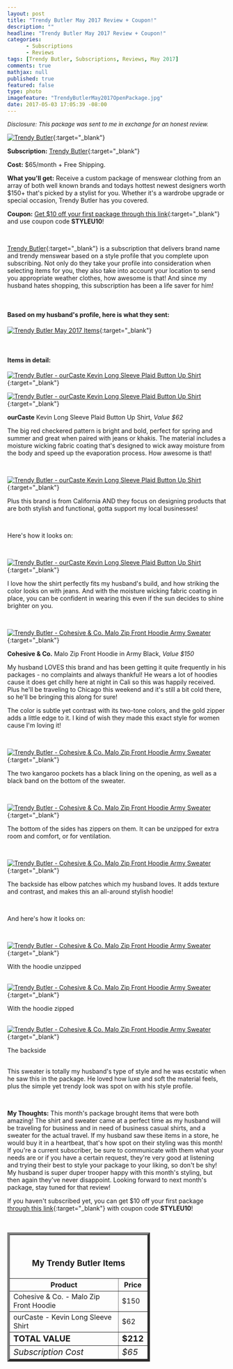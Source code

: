 ```yaml
---
layout: post
title: "Trendy Butler May 2017 Review + Coupon!"
description: ""
headline: "Trendy Butler May 2017 Review + Coupon!"
categories: 
      - Subscriptions
      - Reviews
tags: [Trendy Butler, Subscriptions, Reviews, May 2017]
comments: true
mathjax: null
published: true
featured: false
type: photo
imagefeature: "TrendyButlerMay2017OpenPackage.jpg"
date: 2017-05-03 17:05:39 -08:00
---
```


<i><font size="2">Disclosure: This package was sent to me in exchange for an honest review.</font></i>

[![Trendy Butler](http://whatsupmailbox.com/images/TrendyButlerMay2017Package.jpg)](http://trendybutlers.com/l/B9A76CA0/){:target="_blank"}

**Subscription:** [Trendy Butler](http://trendybutlers.com/l/B9A76CA0/){:target="_blank"}

**Cost:** $65/month + Free Shipping.

**What you'll get:** Receive a custom package of menswear clothing from an array of both well known brands and todays hottest newest designers worth $150+ that's picked by a stylist for you. Whether it's a wardrobe upgrade or special occasion, Trendy Butler has you covered.

**Coupon:** [Get $10 off your first package through this link](http://trendybutlers.com/l/B9A76CA0/){:target="_blank"} and use coupon code **STYLEU10**!

<br>

[Trendy Butler](http://trendybutlers.com/l/B9A76CA0/){:target="_blank"} is a subscription that delivers brand name and trendy menswear based on a style profile that you complete upon subscribing. Not only do they take your profile into consideration when selecting items for you, they also take into account your location to send you appropriate weather clothes, how awesome is that! And since my husband hates shopping, this subscription has been a life saver for him!

<br>

<H4>Based on my husband's profile, here is what they sent:</H4>

[![Trendy Butler May 2017 Items](http://whatsupmailbox.com/images/TrendyButlerMay2017OpenPackage.jpg)](http://trendybutlers.com/l/B9A76CA0/){:target="_blank"}

<br>

<h4>Items in detail:</h4>

[![Trendy Butler - ourCaste Kevin Long Sleeve Plaid Button Up Shirt](http://whatsupmailbox.com/images/TrendyButlerMay2017OurCasteKevinLongSleevePlaidButtonUpShirt.jpg)](http://trendybutlers.com/l/B9A76CA0/){:target="_blank"}

[![Trendy Butler - ourCaste Kevin Long Sleeve Plaid Button Up Shirt](http://whatsupmailbox.com/images/TrendyButlerMay2017OurCasteKevinLongSleevePlaidButtonUpShirt02.jpg)](http://trendybutlers.com/l/B9A76CA0/){:target="_blank"}

**ourCaste** Kevin Long Sleeve Plaid Button Up Shirt, *Value $62*

The big red checkered pattern is bright and bold, perfect for spring and summer and great when paired with jeans or khakis. The material includes a moisture wicking fabric coating that's designed to wick away moisture from the body and speed up the evaporation process. How awesome is that!

<br>

[![Trendy Butler - ourCaste Kevin Long Sleeve Plaid Button Up Shirt](http://whatsupmailbox.com/images/TrendyButlerMay2017OurCasteKevinLongSleevePlaidButtonUpShirt03.jpg)](http://trendybutlers.com/l/B9A76CA0/){:target="_blank"}

Plus this brand is from California AND they focus on designing products that are both stylish and functional, gotta support my local businesses!

<br>

Here's how it looks on:

<br>

[![Trendy Butler - ourCaste Kevin Long Sleeve Plaid Button Up Shirt](http://whatsupmailbox.com/images/TrendyButlerMay2017OurCasteKevinLongSleevePlaidButtonUpShirt04.jpg)](http://trendybutlers.com/l/B9A76CA0/){:target="_blank"}

I love how the shirt perfectly fits my husband's build, and how striking the color looks on with jeans. And with the moisture wicking fabric coating in place, you can be confident in wearing this even if the sun decides to shine brighter on you.

<br>

[![Trendy Butler - Cohesive & Co. Malo Zip Front Hoodie Army Sweater](http://whatsupmailbox.com/images/TrendyButlerMay2017CohesiveCoMaloZipFrontHoodieArmySweater.jpg)](http://trendybutlers.com/l/B9A76CA0/){:target="_blank"}

**Cohesive & Co.** Malo Zip Front Hoodie in Army Black, *Value $150*

My husband LOVES this brand and has been getting it quite frequently in his packages - no complaints and always thankful! He wears a lot of hoodies cause it does get chilly here at night in Cali so this was happily received. Plus he'll be traveling to Chicago this weekend and it's still a bit cold there, so he'll be bringing this along for sure!

The color is subtle yet contrast with its two-tone colors, and the gold zipper adds a little edge to it. I kind of wish they made this exact style for women cause I'm loving it!

<br>

[![Trendy Butler - Cohesive & Co. Malo Zip Front Hoodie Army Sweater](http://whatsupmailbox.com/images/TrendyButlerMay2017CohesiveCoMaloZipFrontHoodieArmySweater02.jpg)](http://trendybutlers.com/l/B9A76CA0/){:target="_blank"}

The two kangaroo pockets has a black lining on the opening, as well as a black band on the bottom of the sweater.

<br>

[![Trendy Butler - Cohesive & Co. Malo Zip Front Hoodie Army Sweater](http://whatsupmailbox.com/images/TrendyButlerMay2017CohesiveCoMaloZipFrontHoodieArmySweater03.jpg)](http://trendybutlers.com/l/B9A76CA0/){:target="_blank"}

The bottom of the sides has zippers on them. It can be unzipped for extra room and comfort, or for ventilation.

<br>

[![Trendy Butler - Cohesive & Co. Malo Zip Front Hoodie Army Sweater](http://whatsupmailbox.com/images/TrendyButlerMay2017CohesiveCoMaloZipFrontHoodieArmySweater04.jpg)](http://trendybutlers.com/l/B9A76CA0/){:target="_blank"}

The backside has elbow patches which my husband loves. It adds texture and contrast, and makes this an all-around stylish hoodie!

<br>

And here's how it looks on:

<br>

[![Trendy Butler - Cohesive & Co. Malo Zip Front Hoodie Army Sweater](http://whatsupmailbox.com/images/TrendyButlerMay2017Items.jpg)](http://trendybutlers.com/l/B9A76CA0/){:target="_blank"}

<figcaption>With the hoodie unzipped</figcaption>

<br>

[![Trendy Butler - Cohesive & Co. Malo Zip Front Hoodie Army Sweater](http://whatsupmailbox.com/images/TrendyButlerMay2017Items02.jpg)](http://trendybutlers.com/l/B9A76CA0/){:target="_blank"}

<figcaption>With the hoodie zipped</figcaption>

<br>

[![Trendy Butler - Cohesive & Co. Malo Zip Front Hoodie Army Sweater](http://whatsupmailbox.com/images/TrendyButlerMay2017Items03.jpg)](http://trendybutlers.com/l/B9A76CA0/){:target="_blank"}

<figcaption>The backside</figcaption>

<br>

This sweater is totally my husband's type of style and he was ecstatic when he saw this in the package. He loved how luxe and soft the material feels, plus the simple yet trendy look was spot on with his style profile.

<br>

<i class="icon-exclamation-sign"></i><b> My Thoughts:</b> This month's package brought items that were both amazing! The shirt and sweater came at a perfect time as my husband will be traveling for business and in need of business casual shirts, and a sweater for the actual travel. If my husband saw these items in a store, he would buy it in a heartbeat, that's how spot on their styling was this month! If you're a current subscriber, be sure to communicate with them what your needs are or if you have a certain request, they're very good at listening and trying their best to style your package to your liking, so don't be shy! My husband is super duper trooper happy with this month's styling, but then again they've never disappoint. Looking forward to next month's package, stay tuned for that review!

If you haven't subscribed yet, you can get $10 off your first package [through this link](http://trendybutlers.com/l/B9A76CA0/){:target="_blank"} with coupon code **STYLEU10**!

<br>

<TABLE  BORDER="5" style="width:65%">
   <TR>
      <TH COLSPAN="2">
         <H3><BR><center>My Trendy Butler Items</center></H3>
      </TH>
   </TR>
      <TH>Product</TH>
      <TH>Price</TH>
  <TR>
      <TD>Cohesive & Co. - Malo Zip Front Hoodie</TD>
      <TD>$150</TD>
   </TR>
   <TR>
      <TD>ourCaste - Kevin Long Sleeve Shirt</TD>
      <TD>$62</TD>
   </TR>
   <TR>
      <TD><b><big>TOTAL VALUE</big></b></TD>
      <TD><b><big>$212</big></b></TD>
   </TR>
   <TR>
      <TD><i><big>Subscription Cost</big></i></TD>
      <TD><i><big>$65</big></i></TD>
   </TR>
</TABLE>
